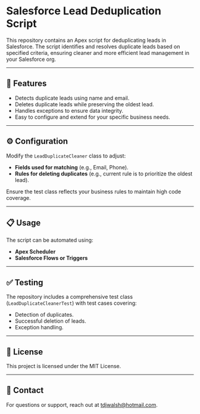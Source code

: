# Salesforce Lead Deduplication Script

This repository contains an Apex script for deduplicating leads in Salesforce. The script identifies and resolves duplicate leads based on specified criteria, ensuring cleaner and more efficient lead management in your Salesforce org.

---

## 🚀 Features

- Detects duplicate leads using name and email.
- Deletes duplicate leads while preserving the oldest lead.
- Handles exceptions to ensure data integrity.
- Easy to configure and extend for your specific business needs.

---

## ⚙️ Configuration

Modify the `LeadDuplicateCleaner` class to adjust:
- **Fields used for matching** (e.g., Email, Phone).
- **Rules for deleting duplicates** (e.g., current rule is to prioritize the oldest lead).

Ensure the test class reflects your business rules to maintain high code coverage.

---

## 📋 Usage

The script can be automated using:
- **Apex Scheduler**
- **Salesforce Flows or Triggers**

---

## ✅ Testing

The repository includes a comprehensive test class (`LeadDuplicateCleanerTest`) with test cases covering:
- Detection of duplicates.
- Successful deletion of leads.
- Exception handling.

---

## 📜 License

This project is licensed under the MIT License.

---

## 📧 Contact

For questions or support, reach out at [tdjwalsh@hotmail.com](mailto:tdjwalsh@hotmail.com).
